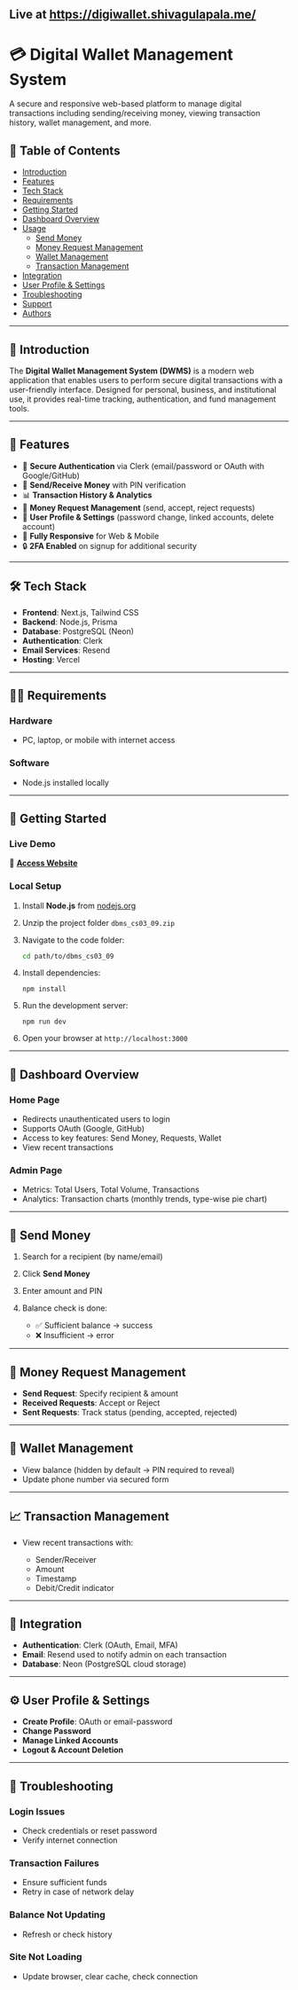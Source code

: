 ## Live at https://digiwallet.shivagulapala.me/

# 💳 Digital Wallet Management System

A secure and responsive web-based platform to manage digital transactions including sending/receiving money, viewing transaction history, wallet management, and more.

## 📌 Table of Contents

- [Introduction](#introduction)
- [Features](#features)
- [Tech Stack](#tech-stack)
- [Requirements](#requirements)
- [Getting Started](#getting-started)
- [Dashboard Overview](#dashboard-overview)
- [Usage](#usage)
  - [Send Money](#send-money)
  - [Money Request Management](#money-request-management)
  - [Wallet Management](#wallet-management)
  - [Transaction Management](#transaction-management)
- [Integration](#integration)
- [User Profile & Settings](#user-profile--settings)
- [Troubleshooting](#troubleshooting)
- [Support](#support)
- [Authors](#authors)

---


## 🧾 Introduction

The **Digital Wallet Management System (DWMS)** is a modern web application that enables users to perform secure digital transactions with a user-friendly interface. Designed for personal, business, and institutional use, it provides real-time tracking, authentication, and fund management tools.

---

## 🌟 Features

- 🔐 **Secure Authentication** via Clerk (email/password or OAuth with Google/GitHub)
- 💸 **Send/Receive Money** with PIN verification
- 📊 **Transaction History & Analytics**
- 🧾 **Money Request Management** (send, accept, reject requests)
- 👤 **User Profile & Settings** (password change, linked accounts, delete account)
- 📱 **Fully Responsive** for Web & Mobile
- 🔒 **2FA Enabled** on signup for additional security

---

## 🛠️ Tech Stack

- **Frontend**: Next.js, Tailwind CSS
- **Backend**: Node.js, Prisma
- **Database**: PostgreSQL (Neon)
- **Authentication**: Clerk
- **Email Services**: Resend
- **Hosting**: Vercel

---

## 🧑‍💻 Requirements

### Hardware
- PC, laptop, or mobile with internet access

### Software
- Node.js installed locally

---

## 🚀 Getting Started

### Live Demo

🔗 **[Access Website](https://digiwallet.shivagulapala.me/)**  


### Local Setup

1. Install **Node.js** from [nodejs.org](https://nodejs.org)
2. Unzip the project folder `dbms_cs03_09.zip`
3. Navigate to the code folder:

   ```bash
   cd path/to/dbms_cs03_09
   ```

4. Install dependencies:

   ```
   npm install
   ```
5. Run the development server:

   ```
   npm run dev
   ```
6. Open your browser at `http://localhost:3000`

---

## 🧭 Dashboard Overview

### Home Page

* Redirects unauthenticated users to login
* Supports OAuth (Google, GitHub)
* Access to key features: Send Money, Requests, Wallet
* View recent transactions

### Admin Page

* Metrics: Total Users, Total Volume, Transactions
* Analytics: Transaction charts (monthly trends, type-wise pie chart)

---

## 💸 Send Money

1. Search for a recipient (by name/email)
2. Click **Send Money**
3. Enter amount and PIN
4. Balance check is done:

   * ✅ Sufficient balance → success
   * ❌ Insufficient → error

---

## 🧾 Money Request Management

* **Send Request**: Specify recipient & amount
* **Received Requests**: Accept or Reject
* **Sent Requests**: Track status (pending, accepted, rejected)

---

## 👛 Wallet Management

* View balance (hidden by default → PIN required to reveal)
* Update phone number via secured form

---

## 📈 Transaction Management

* View recent transactions with:

  * Sender/Receiver
  * Amount
  * Timestamp
  * Debit/Credit indicator

---

## 🔗 Integration

* **Authentication**: Clerk (OAuth, Email, MFA)
* **Email**: Resend used to notify admin on each transaction
* **Database**: Neon (PostgreSQL cloud storage)

---

## ⚙️ User Profile & Settings

* **Create Profile**: OAuth or email-password
* **Change Password**
* **Manage Linked Accounts**
* **Logout & Account Deletion**

---

## 🧯 Troubleshooting

### Login Issues

* Check credentials or reset password
* Verify internet connection

### Transaction Failures

* Ensure sufficient funds
* Retry in case of network delay

### Balance Not Updating

* Refresh or check history

### Site Not Loading

* Update browser, clear cache, check connection


